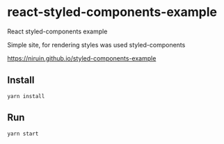 # react-styled-components-example

React styled-components example

Simple site, for rendering styles was used styled-components

https://niruin.github.io/styled-components-example

## Install

```shell
yarn install
```

## Run

```shell
yarn start
```